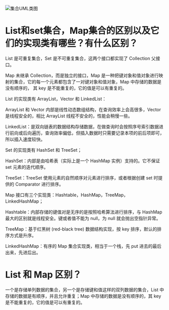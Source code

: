 ![集合UML类图](https://github.com/DemoTransfer/demotransfer/blob/master/java/interview/picture/%E9%9B%86%E5%90%88%E7%B1%BBUML%E5%9B%BE.jpg)

List和set集合，Map集合的区别以及它们的实现类有哪些？有什么区别？
====

List 是可重复集合，Set 是不可重复集合，这两个接口都实现了 Collection 父接口。

Map 未继承 Collection，而是独立的接口，Map 是一种把键对象和值对象进行映射的集合，它的每一个元素都包含了一对键对象和值对象，Map 中存储的数据是没有顺序的， 其 key 是不能重复的，它的值是可以有重复的。

List 的实现类有 ArrayList，Vector 和 LinkedList：

ArrayList 和 Vector 内部是线性动态数组结构，在查询效率上会高很多，Vector 是线程安全的，相比 ArrayList 线程不安全的，性能会稍慢一些。

LinkedList：是双向链表的数据结构存储数据，在做查询时会按照序号索引数据进行前向或后向遍历，查询效率偏低，但插入数据时只需要记录本项的前后项即可，所以插入速度较快。

Set 的实现类有 HashSet 和 TreeSet；

HashSet：内部是由哈希表（实际上是一个 HashMap 实例）支持的。它不保证 set 元素的迭代顺序。

TreeSet：TreeSet 使用元素的自然顺序对元素进行排序，或者根据创建 set 时提供的 Comparator 进行排序。

Map 接口有三个实现类：Hashtable，HashMap，TreeMap，LinkedHashMap；

Hashtable：内部存储的键值对是无序的是按照哈希算法进行排序，与 HashMap 最大的区别就是线程安全。键或者值不能为 null，为 null 就会抛出空指针异常。

TreeMap：基于红黑树 (red-black tree) 数据结构实现，按 key 排序，默认的排序方式是升序。

LinkedHashMap：有序的 Map 集合实现类，相当于一个栈，先 put 进去的最后出来，先进后出。

List 和 Map 区别？
====

一个是存储单列数据的集合，另一个是存储键和值这样的双列数据的集合，List 中存储的数据是有顺序，并且允许重复；Map 中存储的数据是没有顺序的，其 key 是不能重复的，它的值是可以有重复的。

